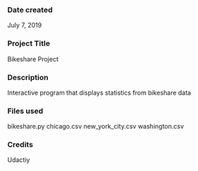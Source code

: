### Date created
July 7, 2019

### Project Title
Bikeshare Project

### Description
Interactive program that displays statistics from bikeshare data

### Files used
bikeshare.py
chicago.csv
new_york_city.csv
washington.csv

### Credits
Udactiy
